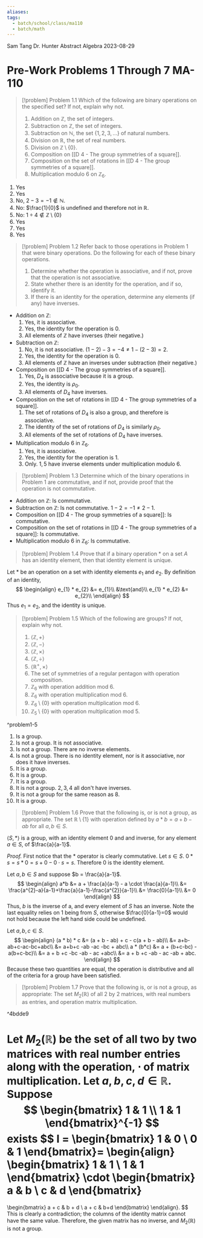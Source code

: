 ```yaml
---
aliases: 
tags:
  - batch/school/class/ma110
  - batch/math
---
```

Sam Tang
Dr. Hunter
Abstract Algebra
2023-08-29
# Pre-Work Problems 1 Through 7 MA-110

> [!problem] Problem 1.1
> Which of the following are binary operations on the specified set? If not, explain why not.
> 1. Addition on $\mathbb{Z}$, the set of integers.
> 2. Subtraction on $\mathbb{Z}$, the set of integers.
> 3. Subtraction on $\mathbb{N}$, the set $\{ 1,2,3,\dots \}$ of natural numbers.
> 4. Division on $\mathbb{R}$, the set of real numbers.
> 5. Division on $\mathbb{Z}\setminus \{ 0 \}$.
> 6. Composition on [[D 4 - The group symmetries of a square]].
> 7. Composition on the set of rotations in [[D 4 - The group symmetries of a square]].
> 8. Multiplication modulo 6 on $\mathbb{Z}_{6}$.

1. Yes
2. Yes
3. No, $2-3 = -1 \notin \mathbb{N}$.
4. No: $\frac{1}{0}$ is undefined and therefore not in $\mathbb{R}$.
5. No: $1\div 4 \notin \mathbb{Z}\setminus \{ 0 \}$
6. Yes
7. Yes
8. Yes

> [!problem] Problem 1.2
> Refer back to those operations in Problem 1 that were binary operations. Do the following for each of these binary operations.
> 1. Determine whether the operation is associative, and if not, prove that the operation is not associative.
> 2. State whether there is an identity for the operation, and if so, identify it.
> 3. If there is an identity for the operation, determine any elements (if any) have inverses.

- Addition on $\mathbb{Z}$:
    1. Yes, it is associative.
    2. Yes, the identity for the operation is $0$.
    3. All elements of $\mathbb{Z}$ have inverses (their negative.)
- Subtraction on $\mathbb{Z}$:
    1. No, it is not associative. $(1-2)-3=-4\neq1-(2-3)=2$.
    2. Yes, the identity for the operation is $0$.
    3. All elements of $\mathbb{Z}$ have an inverses under subtraction (their negative.)
- Composition on [[D 4 - The group symmetries of a square]].
    1. Yes, $D_{4}$ is associative because it is a group.
    2. Yes, the identity is $\rho_{0}$.
    3. All elements of $D_{4}$ have inverses.
- Composition on the set of rotations in [[D 4 - The group symmetries of a square]].
    1. The set of rotations of $D_{4}$ is also a group, and therefore is associative.
    2. The identity of the set of rotations of $D_{4}$ is similarly $\rho_{0}$.
    3. All elements of the set of rotations of $D_{4}$ have inverses.
- Multiplication modulo 6 in $\mathbb{Z}_{6}$.
    1. Yes, it is associative.
    2. Yes, the identity for the operation is 1.
    3. Only. $1,5$  have inverse elements under multiplication modulo 6.

> [!problem] Problem 1.3
> Determine which of the binary operations in Problem 1 are commutative, and if not, provide proof that the operation is not commutative.

- Addition on $\mathbb{Z}$: Is commutative.
- Subtraction on $\mathbb{Z}$: Is not commutative. $1-2=-1\neq2-1$.
- Composition on [[D 4 - The group symmetries of a square]]: Is commutative.
- Composition on the set of rotations in [[D 4 - The group symmetries of a square]]: Is commutative.
- Multiplication modulo 6 in $\mathbb{Z}_{6}$: Is commutative.

> [!problem] Problem 1.4
> Prove that if a binary operation $*$ on a set $A$ has an identity element, then that identity element is unique.

Let $*$ be an operation on a set with identity elements $e_{1}$ and $e_{2}$. By definition of an identity,
$$
\begin{align}
e_{1} * e_{2} &= e_{1}\\
&\text{and}\\
e_{1} * e_{2} &= e_{2}\\
\end{align}
$$
Thus $e_{1}=e_{2}$, and the identity is unique.

> [!problem] Problem 1.5
> Which of the following are groups? If not, explain why not.
> 1. $\langle \mathbb{Z},+\rangle$
> 2. $\langle \mathbb{Z},-\rangle$
> 3. $\langle \mathbb{Z},\times \rangle$
> 4. $\langle \mathbb{Z},\div\rangle$
> 5. $\langle \mathbb{R}^{+}, \times \rangle$
> 6. The set of symmetries of a regular pentagon with operation composition.
> 7. $\mathbb{Z}_{6}$ with operation addition mod 6.
> 8. $\mathbb{Z}_{6}$ with operation multiplication mod 6.
> 9. $\mathbb{Z}_{6}\setminus \{ 0 \}$ with operation multiplication mod 6.
> 10. $\mathbb{Z}_{5}\setminus \{ 0 \}$ with operation multiplication mod 5.

^problem1-5

1. Is a group.
2. Is not a group. It is not associative.
3. Is not a group. There are no inverse elements.
4. Is not a group. There is no identity element, nor is it associative, nor does it have inverses.
5. It is a group.
6. It is a group.
7. It is a group.
8. It is not a group. $2,3,4$ all don't have inverses.
9. It is not a group for the same reason as 8.
10. It is a group.

> [!problem] Problem 1.6
> Prove that the following is, or is not a group, as appropriate. The set $\mathbb{R}\setminus \{ 1 \}$ with operation defined by $a*b=a+b-ab$ for all $a,b \in S$.

$\langle S,*\rangle$ is a group, with an identity element $0$ and and inverse, for any element $a \in S$, of $\frac{a}{a-1}$.

*Proof.* First notice that the $*$ operator is clearly commutative. Let $s \in S$. $0*s=s*0=s+0-0 \cdot s=s$. Therefore $0$ is the identity element.

Let $a,b \in S$ and suppose $b = \frac{a}{a-1}$.
$$
\begin{align}
a*b &= a + \frac{a}{a-1} - a  \cdot \frac{a}{a-1}\\
&= \frac{a^{2}-a}{a-1}+\frac{a}{a-1}-\frac{a^{2}}{a-1}\\
&= \frac{0}{a-1}\\
&= 0
\end{align}
$$
Thus, $b$ is the inverse of a, and every element of $S$ has an inverse. Note the last equality relies on $1$ being  from $S$, otherwise $\frac{0}{a-1}=0$ would not hold because the left hand side could be undefined.

Let $a,b,c \in S$.
$$
\begin{align}
(a * b) * c &= (a + b - ab) + c - c(a + b - ab)\\
&= a+b-ab+c-ac-bc+abc\\
&= a+b+c -ab -ac -bc + abc\\
a * (b*c) &= a + (b+c-bc) - a(b+c-bc)\\
&= a + b +c -bc -ab - ac +abc\\
&= a + b +c -ab - ac -ab + abc.
\end{align}
$$
Because these two quantities are equal, the operation is distributive and all of the criteria for a group have been satisfied.

> [!problem] Problem 1.7
> Prove that the following is, or is not a group, as appropriate: The set $M_{2}(\mathbb{R})$ of all 2 by 2 matrices, with real numbers as entries, and operation matrix multiplication.

^4bdde9

Let $M_{2}(\mathbb{R})$ be the set of all two by two matrices with real number entries along with the operation, $\cdot$ of matrix multiplication. Let $a,b,c,d \in \mathbb{R}$. Suppose
$$
\begin{bmatrix}
1 & 1 \\
1 & 1
\end{bmatrix}^{-1}
$$
exists
$$
I =
\begin{bmatrix}
1 & 0 \\
0 & 1
\end{bmatrix}=
\begin{align}
\begin{bmatrix}
1 & 1 \\
1 & 1
\end{bmatrix}
\cdot 
\begin{bmatrix}
a & b \\
c & d
\end{bmatrix} 
=
\begin{bmatrix}
a + c & b + d \\
a + c & b+d
\end{bmatrix}
\end{align}.
$$
This is clearly a contradiction; the columns of the identity matrix cannot have the same value. Therefore, the given matrix has no inverse, and $M_{2}(\mathbb{R})$ is not a group.
